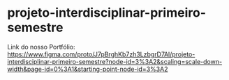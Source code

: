 # projeto-interdisciplinar-primeiro-semestre

Link do nosso Portfólio: https://www.figma.com/proto/J7pBrghKb7zh3LzbgrD7Al/projeto-interdisciplinar-primeiro-semestre?node-id=3%3A2&scaling=scale-down-width&page-id=0%3A1&starting-point-node-id=3%3A2